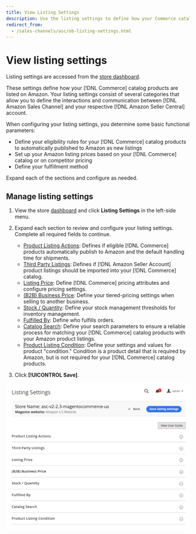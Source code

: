 ```yaml
---
title: View Listing Settings
description: Use the listing settings to define how your Commerce catalog products are listed on Amazon Marketplace.
redirect_from:
  - /sales-channels/asc/ob-listing-settings.html
---
```


# View listing settings

Listing settings are accessed from the [store dashboard](./amazon-store-dashboard.md).

These settings define how your [!DNL Commerce] catalog products are listed on Amazon. Your listing settings consist of several categories that allow you to define the interactions and communication between [!DNL Amazon Sales Channel] and your respective [!DNL Amazon Seller Central] account.

When configuring your listing settings, you determine some basic functional parameters:

- Define your eligibility rules for your [!DNL Commerce] catalog products to automatically published to Amazon as new listings
- Set up your Amazon listing prices based on your [!DNL Commerce] catalog or on competitor pricing
- Define your fulfillment method

Expand each of the sections and configure as needed.

## Manage listing settings

1. View the store [dashboard](./amazon-store-dashboard.md) and click **Listing Settings** in the left-side menu.

1. Expand each section to review and configure your listing settings. Complete all required fields to continue.

   - [Product Listing Actions](./product-listing-actions.md): Defines if eligible [!DNL Commerce] products automatically publish to Amazon and the default handling time for shipments.
   - [Third Party Listings](./third-party-listing-settings.md): Defines if [!DNL Amazon Seller Account] product listings should be imported into your [!DNL Commerce] catalog.
   - [Listing Price](./listing-price.md): Define [!DNL Commerce] pricing attributes and configure pricing settings.
   - [(B2B) Business Price](./business-pricing.md): Define your tiered-pricing settings when selling to another business.
   - [Stock / Quantity](./stock-quantity.md): Define your stock management thresholds for inventory management.
   - [Fulfilled By](./fulfilled-by.md)\: Define who fulfills orders.
   - [Catalog Search](./catalog-search.md): Define your search parameters to ensure a reliable process for matching your [!DNL Commerce] catalog products with your Amazon product listings.
   - [Product Listing Condition](./product-listing-condition.md): Define your settings and values for product "condition." Condition is a product detail that is required by Amazon, but is not required for your [!DNL Commerce] catalog products.

1. Click **[!UICONTROL Save]**.

![Listing settings](assets/amazon-listing-settings.png)

